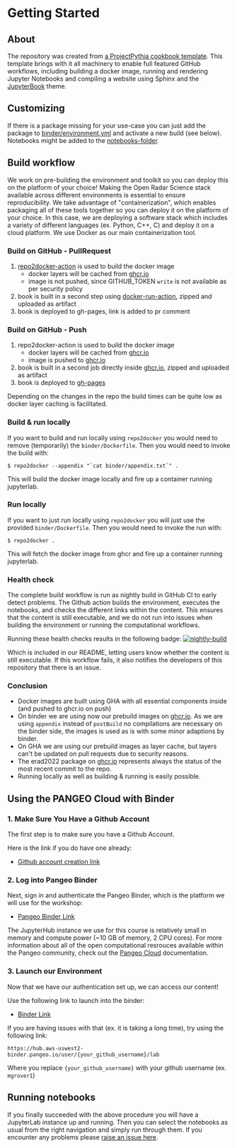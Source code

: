 # Getting Started

## About

The repository was created from [a ProjectPythia cookbook template](https://github.com/ProjectPythiaCookbooks/cookbook-template).
This template brings with it all machinery to enable full featured GitHub workflows, including building a docker image, running and rendering
Jupyter Notebooks and compiling a website using Sphinx and the [JupyterBook](https://jupyterbook.org/intro.html) theme.

## Customizing

If there is a package missing for your use-case you can just add the package to [binder/environment.yml](https://github.com/openradar/erad2022/blob/main/binder/environment.yml) and activate a new build (see below).
Notebooks might be added to the [notebooks-folder](https://github.com/openradar/erad2022/tree/main/notebooks).

## Build workflow

We work on pre-building the environment and toolkit so you can deploy this on the platform of your choice! Making the Open Radar Science stack available across different environments is essential to ensure reproducibility. We take advantage of "containerization", which enables packaging all of these tools together so you can deploy it on the platform of your choice. In this case, we are deploying a software stack which includes a variety of different languages (ex. Python, C++, C) and deploy it on a cloud platform. We use Docker as our main containerization tool.

### Build on GitHub - PullRequest

1. [repo2docker-action](https://github.com/jupyterhub/repo2docker-action) is used to build the docker image 
    - docker layers will be cached from [ghcr.io](https://github.com/openradar/erad2022/pkgs/container/erad2022)
    - image is not pushed, since GITHUB_TOKEN `write` is not available as per security policy
1. book is built in a second step using [docker-run-action](https://github.com/addnab/docker-run-action), zipped and uploaded as artifact
1. book is deployed to gh-pages, link is added to pr comment

### Build on GitHub - Push

1. repo2docker-action is used to build the docker image 
    - docker layers will be cached from [ghcr.io](https://github.com/openradar/erad2022/pkgs/container/erad2022)
    - image is pushed to [ghcr.io](https://github.com/openradar/erad2022/pkgs/container/erad2022)
1. book is built in a second job directly inside [ghcr.io](https://github.com/openradar/erad2022/pkgs/container/erad2022), zipped and uploaded as artifact  
1. book is deployed to [gh-pages](https://openradarscience.org/erad2022/)  

Depending on the changes in the repo the build times can be quite low as docker layer caching is facilitated. 

### Build & run locally

If you want to build and run locally using `repo2docker` you would need to remove (temporarily) the `binder/Dockerfile`. Then you would need to invoke the build with:

```
$ repo2docker --appendix "`cat binder/appendix.txt`" .
```

This will build the docker image locally and fire up a container running jupyterlab.

### Run locally

If you want to just run locally using `repo2docker` you will just use the provided `binder/Dockerfile`. Then you would need to invoke the run with:

```
$ repo2docker .
```

This will fetch the docker image from ghcr and fire up a container running jupyterlab.

### Health check

The complete build workflow is run as nightly build in GitHub CI to early detect problems. The Github action builds the environment, executes the notebooks, and checks the different links within the content. This ensures that the content is still executable, and we do not run into issues when building the environment or running the computational workflows.

Running these health checks results in the following badge:
[![nightly-build](https://github.com/openradar/erad2022/actions/workflows/nightly-build.yaml/badge.svg)](https://github.com/openradar/erad2022/actions/workflows/nightly-build.yaml)

Which is included in our README, letting users know whether the content is still executable. If this workflow fails, it also notifies the developers of this repository that there is an issue.

### Conclusion

- Docker images are built using GHA with all essential components inside (and pushed to ghcr.io on push)
- On binder we are using now our prebuild images on [ghcr.io](https://github.com/openradar/erad2022/pkgs/container/erad2022). As we are using `appendix` instead of `postBuild` no compilations are necessary on the binder side, the images is used as is with some minor adaptions by binder.
- On GHA we are using our prebuild images as layer cache, but layers can't be updated on pull requests due to security reasons.
- The erad2022 package on [ghcr.io](https://ghcr.io/openradar/erad2022:latest) represents always the status of the most recent commit to the repo.
- Running locally as well as building & running is easily possible.


## Using the PANGEO Cloud with Binder

### 1. Make Sure You Have a Github Account
The first step is to make sure you have a Github Account.

Here is the link if you do have one already:
- [Github account creation link](https://github.com/join)

### 2. Log into Pangeo Binder
Next, sign in and authenticate the Pangeo Binder, which is the platform we will use for the workshop:
- [Pangeo Binder Link](https://aws-uswest2-binder.pangeo.io)

The JupyterHub instance we use for this course is relatively small in memory and compute power (~10 GB of memory, 2 CPU cores). For more information about all of the open computational resrouces available within the Pangeo community, check out the [Pangeo Cloud](https://pangeo.io/cloud.html) documentation.

### 3. Launch our Environment
Now that we have our authentication set up, we can access our content!

Use the following link to launch into the binder:
- [Binder Link](https://aws-uswest2-binder.pangeo.io/v2/gh/openradar/erad2022/main?labpath=notebooks)

If you are having issues with that (ex. it is taking a long time), try using the following link:
```
https://hub.aws-uswest2-binder.pangeo.io/user/{your_github_username}/lab
```
Where you replace `{your_github_username}` with your github username (ex. `mgrover1`)

## Running notebooks

If you finally succeeded with the above procedure you will have a JupyterLab instance up and running.
Then you can select the notebooks as usual from the right navigation and simply run through them. 
If you encounter any problems please [raise an issue here](https://github.com/openradar/erad2022/issues). 
